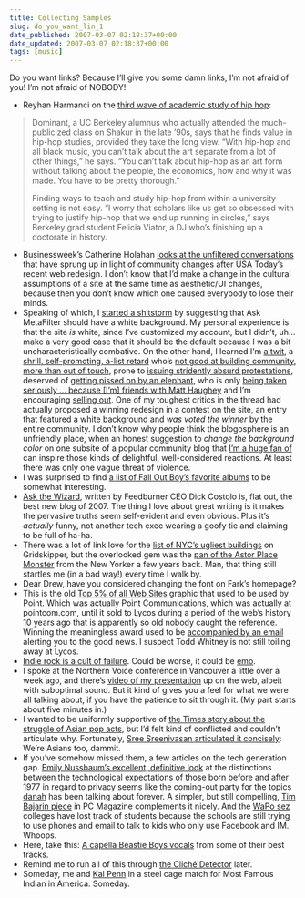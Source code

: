 ```yaml
---
title: Collecting Samples
slug: do_you_want_lin_1
date_published: 2007-03-07 02:18:37+00:00
date_updated: 2007-03-07 02:18:37+00:00
tags: [music]
---
```

Do you want links? Because I’ll give you some damn links, I’m not afraid of you! I’m not afraid of NOBODY!

- Reyhan Harmanci on the [third wave of academic study of hip hop](http://sfgate.com/cgi-bin/article.cgi?file=/c/a/2007/03/05/DDG3MOE3041.DTL&amp;type=printable):

> Dominant, a UC Berkeley alumnus who actually attended the much-publicized class on Shakur in the late ’90s, says that he finds value in hip-hop studies, provided they take the long view. “With hip-hop and all black music, you can’t talk about the art separate from a lot of other things,” he says. “You can’t talk about hip-hop as an art form without talking about the people, the economics, how and why it was made. You have to be pretty thorough.”
> 
> Finding ways to teach and study hip-hop from within a university setting is not easy. “I worry that scholars like us get so obsessed with trying to justify hip-hop that we end up running in circles,” says Berkeley grad student Felicia Viator, a DJ who’s finishing up a doctorate in history.

- Businessweek’s Catherine Holahan [looks at the unfiltered conversations](http://www.businessweek.com/technology/content/mar2007/tc20070306_588600.htm?campaign_id=rss_daily) that have sprung up in light of community changes after USA Today’s recent web redesign. I don’t know that I’d make a change in the cultural assumptions of a site at the same time as aesthetic/UI changes, because then you don’t know which one caused everybody to lose their minds.
- Speaking of which, I [started a shitstorm](http://metatalk.metafilter.com/13786/The-Green-Should-Be-White) by suggesting that Ask MetaFilter should have a white background. My personal experience is that the site *is* white, since I’ve customized my account, but I didn’t, uh… make a very good case that it should be the default because I was a bit uncharacteristically combative. On the other hand, I learned I’m [a twit](http://metatalk.metafilter.com/13786/The-Green-Should-Be-White#392099), a [shrill, self-promoting, a-list retard](http://metatalk.metafilter.com/13786/The-Green-Should-Be-White#392223) who’s [not good at building community](http://metatalk.metafilter.com/13786/The-Green-Should-Be-White#392220), [more than out of touch](http://metatalk.metafilter.com/13786/The-Green-Should-Be-White#392198), prone to [issuing stridently absurd protestations](http://metatalk.metafilter.com/13786/The-Green-Should-Be-White#392120), deserved of [getting pissed on by an elephant](http://metatalk.metafilter.com/13786/The-Green-Should-Be-White#392095), who is only [being taken seriously … because [I’m] friends with Matt Haughey](http://metatalk.metafilter.com/13786/The-Green-Should-Be-White#392031) and I’m encouraging [selling out](http://metatalk.metafilter.com/13786/The-Green-Should-Be-White#392004). One of my toughest critics in the thread had actually proposed a winning redesign in a contest on the site, an entry that featured a white background and *was voted the winner* by the entire community. I don’t know why people think the blogosphere is an unfriendly place, when an honest suggestion to *change the background color* on one subsite of a popular community blog that [I’m a huge fan of](/2006/12/11/how_matt_haughe) can inspire those kinds of delightful, well-considered reactions. At least there was only one vague threat of violence.
- I was surprised to find [a list of Fall Out Boy’s favorite albums](http://www.ew.com/ew/article/0,,20012352,00.html) to be somewhat interesting.
- [Ask the Wizard](http://www.burningdoor.com/askthewizard/), written by Feedburner CEO Dick Costolo is, flat out, the best new blog of 2007. The thing I love about great writing is it makes the pervasive truths seem self-evident and even obvious. Plus it’s *actually* funny, not another tech exec wearing a goofy tie and claiming to be full of ha-ha.
- There was a lot of link love for the [list of NYC’s ugliest buildings](http://gridskipper.com/travel/new-york/ugliest-buildings-in-new-york-according-to-the-experts-238431.php) on Gridskipper, but the overlooked gem was the [pan of the Astor Place Monster](http://www.newyorker.com/critics/skyline/articles/050502crsk_skyline) from the New Yorker a few years back. Man, that thing still startles me (in a bad way!) every time I walk by.
- Dear Drew, have you considered changing the font on Fark’s homepage?
- This is the old [Top 5% of all Web Sites](http://sunsite.nus.edu.sg/pub/humour/5perclgt.gif) graphic that used to be used by Point. Which was actually Point Communications, which was actually at pointcom.com, until it sold to Lycos during a period of the web’s history 10 years ago that is apparently so old nobody caught the reference. Winning the meaningless award used to be [accompanied by an email](http://www.spotsylvania.k12.va.us/NSPT/nsptop5.htm) alerting you to the good news. I suspect Todd Whitney is not still toiling away at Lycos.
- [Indie rock is a cult of failure](http://slumbering.lungfish.com/?p=327). Could be worse, it could be [emo](http://www.youtube.com/watch?v=Ri6ySOHoDfk).
- I spoke at the Northern Voice conference in Vancouver a little over a week ago, and there’s [video of my presentation](http://northernvoice.podcastspot.com/episodes/FF8767) up on the web, albeit with suboptimal sound. But it kind of gives you a feel for what we were all talking about, if you have the patience to sit through it. (My part starts about five minutes in.)
- I wanted to be uniformly supportive of [the Times story about the struggle of Asian pop acts](http://www.nytimes.com/2007/03/04/fashion/04asians.html?_r=1&amp;pagewanted=all&amp;oref=slogin), but I’d felt kind of conflicted and couldn’t articulate why. Fortunately, [Sree Sreenivasan articulated it concisely](http://www.sajaforum.org/2007/03/media_watch_nyt.html): We’re Asians too, dammit.
- If you’ve somehow missed them, a few articles on the tech generation gap. [Emily Nussbaum’s excellent, definitive look](http://nymag.com/news/features/27341/index.html) at the distinctions between the technological expectations of those born before and after 1977 in regard to privacy seems like the coming-out party for the topics [danah](http://www.zephoria.org/thoughts/) has been talking about forever. A simpler, but still compelling, [Tim Bajarin piece](http://www.pcmag.com/print_article2/0,1217,a=202251,00.asp) in PC Magazine complements it nicely. And the [WaPo sez](http://www.washingtonpost.com/wp-dyn/content/article/2007/03/03/AR2007030300978.html) colleges have lost track of students because the schools are still trying to use phones and email to talk to kids who only use Facebook and IM. Whoops.
- Here, take this: [A capella Beastie Boys vocals](http://www.beastieboys.com/remixers.php) from some of their best tracks.
- Remind me to run all of this through [the Cliché Detector](http://danieltsadok.net/cliche_detector.php) later.
- Someday, me and [Kal Penn](http://nymag.com/movies/profiles/28866/index.html) in a steel cage match for Most Famous Indian in America. Someday.
